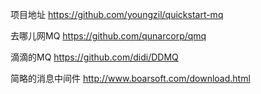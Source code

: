 项目地址
https://github.com/youngzil/quickstart-mq



去哪儿网MQ
https://github.com/qunarcorp/qmq

滴滴的MQ
https://github.com/didi/DDMQ


简略的消息中间件
http://www.boarsoft.com/download.html



